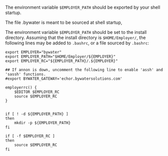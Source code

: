 The environment variable `$EMPLOYER_PATH` should be exported by your shell startup.

The file .bywater is meant to be sourced at shell startup,

The environment variable `$EMPLOYER_PATH` should be set to the install directory.
Assuming that the install directory is `$HOME/Employer/`, the following lines may
be added to `.bashrc`, or a file sourced by `.bashrc`:

    export EMPLOYER="bywater"
    export EMPLOYER_PATH="$HOME/Employer/${EMPLOYER}"
    export EMPLOYER_RC="${EMPLOYER_PATH}/.${EMPLOYER}"

    ## If annon is down, uncomment the following line to enable 'assh' and 'sassh' functions.
    #export BYWATER_GATEWAY='echor.bywatersolutions.com'

    employerrc() {
        $EDITOR $EMPLOYER_RC
        source $EMPLOYER_RC
    }


    if [ ! -d ${EMPLOYER_PATH} ]
    then
        mkdir -p ${EMPLOYER_PATH}
    fi

    if [ -f $EMPLOYER_RC ]
    then
        source $EMPLOYER_RC
    fi

